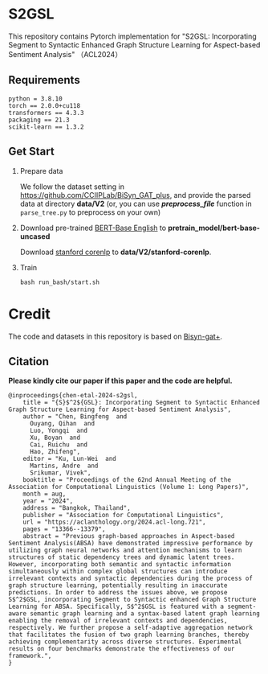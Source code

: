 # S2GSL


This repository contains Pytorch implementation for "S2GSL: Incorporating Segment to Syntactic Enhanced Graph Structure Learning for Aspect-based Sentiment Analysis" （ACL2024）



## Requirements
```
python = 3.8.10
torch == 2.0.0+cu118
transformers == 4.3.3 
packaging == 21.3
scikit-learn == 1.3.2
```

## Get Start
1. Prepare data
   
   We follow the dataset setting in https://github.com/CCIIPLab/BiSyn_GAT_plus, and provide the parsed data at directory **data/V2** (or, you can use  ***preprocess_file*** function in ```parse_tree.py``` to preprocess on your own)

2. Download pre-trained [BERT-Base English](https://drive.google.com/drive/folders/1sbwkL3NQ8c7I0vugAO-HuLmg5SiO2iPS?usp=sharing) to **pretrain_model/bert-base-uncased**
   
   Download [stanford corenlp](https://drive.google.com/drive/folders/12epkro2pU8ICURm9eWMjv7uMbWC0wQiK?usp=drive_link)  to **data/V2/stanford-corenlp**.


3. Train
   
   ```
   bash run_bash/start.sh
   ```
   
# Credit
   The code and datasets in this repository is based on [Bisyn-gat+](https://github.com/CCIIPLab/BiSyn_GAT_plus).

## Citation

**Please kindly cite our paper if this paper and the code are helpful.**

```
@inproceedings{chen-etal-2024-s2gsl,
    title = "{S}$^2${GSL}: Incorporating Segment to Syntactic Enhanced Graph Structure Learning for Aspect-based Sentiment Analysis",
    author = "Chen, Bingfeng  and
      Ouyang, Qihan  and
      Luo, Yongqi  and
      Xu, Boyan  and
      Cai, Ruichu  and
      Hao, Zhifeng",
    editor = "Ku, Lun-Wei  and
      Martins, Andre  and
      Srikumar, Vivek",
    booktitle = "Proceedings of the 62nd Annual Meeting of the Association for Computational Linguistics (Volume 1: Long Papers)",
    month = aug,
    year = "2024",
    address = "Bangkok, Thailand",
    publisher = "Association for Computational Linguistics",
    url = "https://aclanthology.org/2024.acl-long.721",
    pages = "13366--13379",
    abstract = "Previous graph-based approaches in Aspect-based Sentiment Analysis(ABSA) have demonstrated impressive performance by utilizing graph neural networks and attention mechanisms to learn structures of static dependency trees and dynamic latent trees. However, incorporating both semantic and syntactic information simultaneously within complex global structures can introduce irrelevant contexts and syntactic dependencies during the process of graph structure learning, potentially resulting in inaccurate predictions. In order to address the issues above, we propose S$^2$GSL, incorporating Segment to Syntactic enhanced Graph Structure Learning for ABSA. Specifically, S$^2$GSL is featured with a segment-aware semantic graph learning and a syntax-based latent graph learning enabling the removal of irrelevant contexts and dependencies, respectively. We further propose a self-adaptive aggregation network that facilitates the fusion of two graph learning branches, thereby achieving complementarity across diverse structures. Experimental results on four benchmarks demonstrate the effectiveness of our framework.",
}
```
